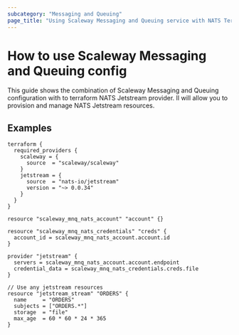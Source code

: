 ```yaml
---
subcategory: "Messaging and Queuing"
page_title: "Using Scaleway Messaging and Queuing service with NATS Terraform provider"
---
```


# How to use Scaleway Messaging and Queuing config

This guide shows the combination of Scaleway Messaging and Queuing configuration with to terraform NATS Jetstream
provider. Il will allow you to provision and manage NATS Jetstream resources.

## Examples

```hcl
terraform {
  required_providers {
    scaleway = {
      source  = "scaleway/scaleway"
    }
    jetstream = {
      source  = "nats-io/jetstream"
      version = "~> 0.0.34"
    }
  }
}

resource "scaleway_mnq_nats_account" "account" {}

resource "scaleway_mnq_nats_credentials" "creds" {
  account_id = scaleway_mnq_nats_account.account.id
}

provider "jetstream" {
  servers = scaleway_mnq_nats_account.account.endpoint
  credential_data = scaleway_mnq_nats_credentials.creds.file
}

// Use any jetstream resources
resource "jetstream_stream" "ORDERS" {
  name     = "ORDERS"
  subjects = ["ORDERS.*"]
  storage  = "file"
  max_age  = 60 * 60 * 24 * 365
}
```

